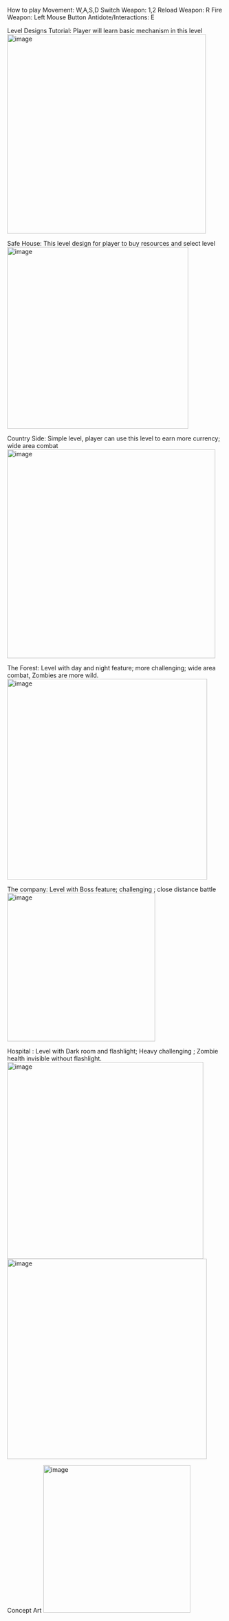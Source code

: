 How to play
Movement: W,A,S,D
Switch Weapon: 1,2
Reload Weapon: R
Fire Weapon: Left Mouse Button
Antidote/Interactions: E

Level Designs
Tutorial: Player will learn basic mechanism in this level
<img width="462" alt="image" src="https://github.com/user-attachments/assets/ca3bb104-1125-4723-84e8-637451684017" />


Safe House: This level design for player to buy resources and select level
<img width="421" alt="image" src="https://github.com/user-attachments/assets/3d447b93-a99e-4a1b-bc84-90622de8be38" />


Country Side: Simple level, player can use this level to earn more currency; wide area combat
<img width="484" alt="image" src="https://github.com/user-attachments/assets/fa66e992-5fa9-4838-832a-58297c0b8099" />


The Forest: Level with day and night feature; more challenging; wide area combat, Zombies are more wild.
<img width="465" alt="image" src="https://github.com/user-attachments/assets/5cbc91bd-118b-421a-be0e-e1d6fff9e6a4" />


The company: Level with Boss feature; challenging ; close distance battle
<img width="344" alt="image" src="https://github.com/user-attachments/assets/9099d762-31cd-4246-b5ea-63e6c4cffacd" />



Hospital : Level with Dark room and flashlight; Heavy challenging ; Zombie health invisible without flashlight.
<img width="456" alt="image" src="https://github.com/user-attachments/assets/00517a82-206e-4f42-b6c2-d8b63b869693" />
<img width="464" alt="image" src="https://github.com/user-attachments/assets/5e497f33-6152-4c78-a794-345a6f1c0bac" />



Concept Art
<img width="342" alt="image" src="https://github.com/user-attachments/assets/7d1782e4-d3e6-487f-8c7e-34cb22840743" />







